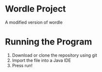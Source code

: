 # Wordle Project
A modified version of wordle

# Running the Program
1. Download or clone the repository using git
2. Import the file into a Java IDE
3. Press run!
